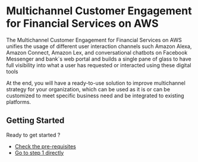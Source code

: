 # Multichannel Customer Engagement for Financial Services on AWS

The Multichannel Customer Engagement for Financial Services on AWS unifies the usage of different user interaction channels such Amazon Alexa, Amazon Connect, Amazon Lex, and conversational chatbots on Facebook Messenger and bank´s web portal and builds a single pane of glass to have full visibility into what a user has requested or interacted using these digital tools

At the end, you will have a ready-to-use solution to improve multichannel strategy for your organization, which can be used as it is or can be customized to meet specific business need and be integrated to existing platforms. 

## Getting Started 
Ready to get started ?

- [Check the pre-requisites](./00_Prerequisites/README.md)
- [Go to step 1 directly](./01_AmazonConnect//README.md)
